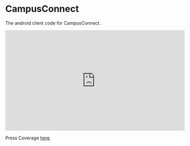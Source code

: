 # CampusConnect
The android client code for CampusConnect.


<div>
<iframe width="560" height="315" src="https://www.youtube.com/embed/mX4MBeReyhA" frameborder="0" allow="autoplay; encrypted-media" allowfullscreen>
</iframe>
</div>



Press Coverage [here](http://epaper.newindianexpress.com/c/9163231).
